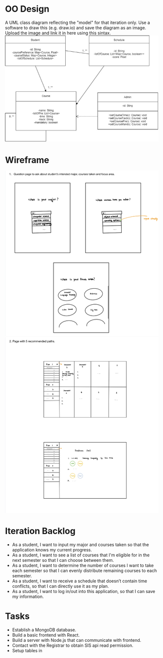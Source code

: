 # OO Design

A UML class diagram reflecting the "model" for that iteration only.
Use a software to draw this (e.g. draw.io) and save the diagram as an image.
Upload the image and link it in here using this sintax.
![](OOSE.jpg)

# Wireframe

![](Wireframe1.jpg)
![](Wireframe2.jpg)

# Iteration Backlog

- As a student, I want to input my major and courses taken so that the application knows my current progress.
- As a student, I want to see a list of courses that I'm eligible for in the next semester so that I can choose between them.
- As a student, I want to determine the number of courses I want to take each semester so that I can evenly distribute remaining courses to each semester.
- As a student, I want to receive a schedule that doesn’t contain time conflicts, so that I can directly use it as my plan.
- As a student, I want to log in/out into this application, so that I can save my information.

# Tasks

- Establish a MongoDB database.
- Build a basic frontend with React.
- Build a server with Node.js that can communicate with frontend.
- Contact with the Registrar to obtain SIS api read permission.
- Setup tables in

